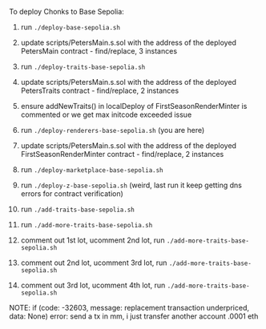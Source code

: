 To deploy Chonks to Base Sepolia:

1. run `./deploy-base-sepolia.sh`
2. update scripts/PetersMain.s.sol with the address of the deployed PetersMain contract - find/replace, 3 instances
3. run `./deploy-traits-base-sepolia.sh`
4. update scripts/PetersMain.s.sol with the address of the deployed PetersTraits contract - find/replace, 2 instances
5. ensure addNewTraits() in localDeploy of FirstSeasonRenderMinter is commented or we get max initcode exceeded issue


6. run `./deploy-renderers-base-sepolia.sh` (you are here)
7. update scripts/PetersMain.s.sol with the address of the deployed FirstSeasonRenderMinter contract - find/replace, 2 instances

8. run `./deploy-marketplace-base-sepolia.sh`

9. run `./deploy-z-base-sepolia.sh` (weird, last run it keep getting dns errors for contract verification)
10. run `./add-traits-base-sepolia.sh`
11. run `./add-more-traits-base-sepolia.sh`
12. comment out 1st lot, ucomment 2nd lot, run `./add-more-traits-base-sepolia.sh`
13. comment out 2nd lot, ucomment 3rd lot, run `./add-more-traits-base-sepolia.sh`
13. comment out 3rd lot, ucomment 4th lot, run `./add-more-traits-base-sepolia.sh`


NOTE: if (code: -32603, message: replacement transaction underpriced, data: None) error: send a tx in mm, i just transfer another account .0001 eth
